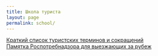 ```yaml
---
title: Школа туриста
layout: page
permalink: school/
---
```


[Краткий список туристских терминов и сокращений](/terms)  
[Памятка Роспотребнадзора для выезжающих за рубеж](/rospotrebnadzor-note)  